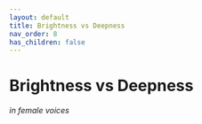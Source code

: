 ```yaml
---
layout: default
title: Brightness vs Deepness
nav_order: 8
has_children: false
---
```


# Brightness vs Deepness
_in female voices_
